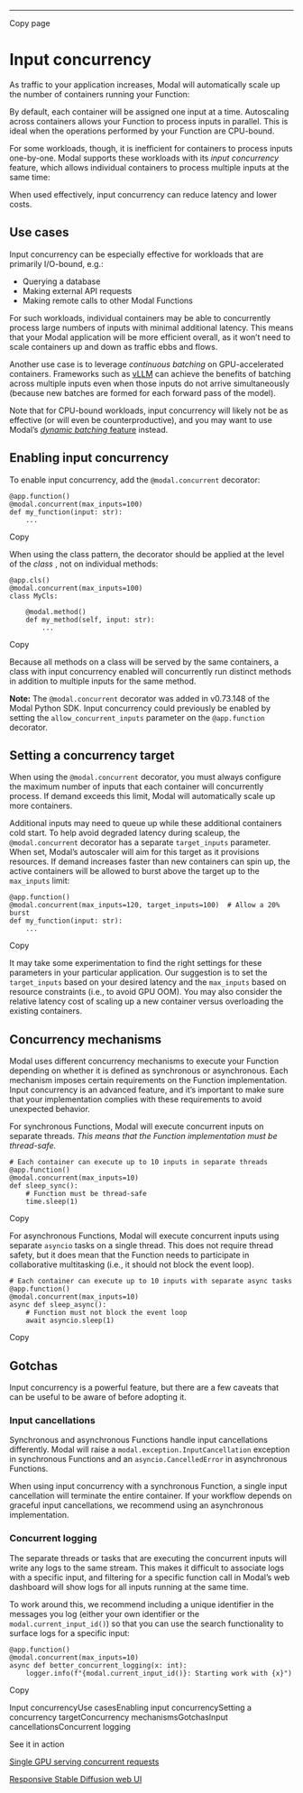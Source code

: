 * * *

Copy page

# Input concurrency

As traffic to your application increases, Modal will automatically scale up
the number of containers running your Function:

By default, each container will be assigned one input at a time. Autoscaling
across containers allows your Function to process inputs in parallel. This is
ideal when the operations performed by your Function are CPU-bound.

For some workloads, though, it is inefficient for containers to process inputs
one-by-one. Modal supports these workloads with its _input concurrency_
feature, which allows individual containers to process multiple inputs at the
same time:

When used effectively, input concurrency can reduce latency and lower costs.

## Use cases

Input concurrency can be especially effective for workloads that are primarily
I/O-bound, e.g.:

  * Querying a database
  * Making external API requests
  * Making remote calls to other Modal Functions

For such workloads, individual containers may be able to concurrently process
large numbers of inputs with minimal additional latency. This means that your
Modal application will be more efficient overall, as it won’t need to scale
containers up and down as traffic ebbs and flows.

Another use case is to leverage _continuous batching_ on GPU-accelerated
containers. Frameworks such as [vLLM](/docs/examples/vllm_inference) can
achieve the benefits of batching across multiple inputs even when those inputs
do not arrive simultaneously (because new batches are formed for each forward
pass of the model).

Note that for CPU-bound workloads, input concurrency will likely not be as
effective (or will even be counterproductive), and you may want to use Modal’s
[_dynamic batching_ feature](/docs/guide/dynamic-batching) instead.

## Enabling input concurrency

To enable input concurrency, add the `@modal.concurrent` decorator:

    @app.function()
    @modal.concurrent(max_inputs=100)
    def my_function(input: str):
        ...

Copy

When using the class pattern, the decorator should be applied at the level of
the _class_ , not on individual methods:

    @app.cls()
    @modal.concurrent(max_inputs=100)
    class MyCls:

        @modal.method()
        def my_method(self, input: str):
            ...

Copy

Because all methods on a class will be served by the same containers, a class
with input concurrency enabled will concurrently run distinct methods in
addition to multiple inputs for the same method.

**Note:** The `@modal.concurrent` decorator was added in v0.73.148 of the
Modal Python SDK. Input concurrency could previously be enabled by setting the
`allow_concurrent_inputs` parameter on the `@app.function` decorator.

## Setting a concurrency target

When using the `@modal.concurrent` decorator, you must always configure the
maximum number of inputs that each container will concurrently process. If
demand exceeds this limit, Modal will automatically scale up more containers.

Additional inputs may need to queue up while these additional containers cold
start. To help avoid degraded latency during scaleup, the `@modal.concurrent`
decorator has a separate `target_inputs` parameter. When set, Modal’s
autoscaler will aim for this target as it provisions resources. If demand
increases faster than new containers can spin up, the active containers will
be allowed to burst above the target up to the `max_inputs` limit:

    @app.function()
    @modal.concurrent(max_inputs=120, target_inputs=100)  # Allow a 20% burst
    def my_function(input: str):
        ...

Copy

It may take some experimentation to find the right settings for these
parameters in your particular application. Our suggestion is to set the
`target_inputs` based on your desired latency and the `max_inputs` based on
resource constraints (i.e., to avoid GPU OOM). You may also consider the
relative latency cost of scaling up a new container versus overloading the
existing containers.

## Concurrency mechanisms

Modal uses different concurrency mechanisms to execute your Function depending
on whether it is defined as synchronous or asynchronous. Each mechanism
imposes certain requirements on the Function implementation. Input concurrency
is an advanced feature, and it’s important to make sure that your
implementation complies with these requirements to avoid unexpected behavior.

For synchronous Functions, Modal will execute concurrent inputs on separate
threads. _This means that the Function implementation must be thread-safe._

    # Each container can execute up to 10 inputs in separate threads
    @app.function()
    @modal.concurrent(max_inputs=10)
    def sleep_sync():
        # Function must be thread-safe
        time.sleep(1)

Copy

For asynchronous Functions, Modal will execute concurrent inputs using
separate `asyncio` tasks on a single thread. This does not require thread
safety, but it does mean that the Function needs to participate in
collaborative multitasking (i.e., it should not block the event loop).

    # Each container can execute up to 10 inputs with separate async tasks
    @app.function()
    @modal.concurrent(max_inputs=10)
    async def sleep_async():
        # Function must not block the event loop
        await asyncio.sleep(1)

Copy

## Gotchas

Input concurrency is a powerful feature, but there are a few caveats that can
be useful to be aware of before adopting it.

### Input cancellations

Synchronous and asynchronous Functions handle input cancellations differently.
Modal will raise a `modal.exception.InputCancellation` exception in
synchronous Functions and an `asyncio.CancelledError` in asynchronous
Functions.

When using input concurrency with a synchronous Function, a single input
cancellation will terminate the entire container. If your workflow depends on
graceful input cancellations, we recommend using an asynchronous
implementation.

### Concurrent logging

The separate threads or tasks that are executing the concurrent inputs will
write any logs to the same stream. This makes it difficult to associate logs
with a specific input, and filtering for a specific function call in Modal’s
web dashboard will show logs for all inputs running at the same time.

To work around this, we recommend including a unique identifier in the
messages you log (either your own identifier or the
`modal.current_input_id()`) so that you can use the search functionality to
surface logs for a specific input:

    @app.function()
    @modal.concurrent(max_inputs=10)
    async def better_concurrent_logging(x: int):
        logger.info(f"{modal.current_input_id()}: Starting work with {x}")

Copy

Input concurrencyUse casesEnabling input concurrencySetting a concurrency
targetConcurrency mechanismsGotchasInput cancellationsConcurrent logging

See it in action

[Single GPU serving concurrent requests](/docs/examples/vllm_inference)

[Responsive Stable Diffusion web UI](/docs/examples/stable_diffusion_cli)
